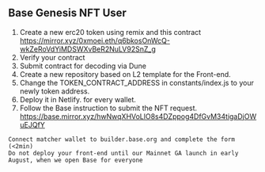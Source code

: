 ## Base Genesis NFT User
1. Create a new erc20 token using remix and this contract
https://mirror.xyz/0xmoei.eth/q6bkosOnWcQ-wkZeRoVdYiMDSWXvBeR2NuLV92SnZ_g
2. Verify your contract
3. Submit contract for decoding via Dune
4. Create a new repository based on L2 template for the Front-end.
5. Change the TOKEN_CONTRACT_ADDRESS in constants/index.js to your newly token address.
6. Deploy it in Netlify. for every wallet.
7. Follow the Base instruction to submit the NFT request.
https://base.mirror.xyz/hwNwqXHVoLlO8s4DZppog4DfGvM34tigaDjOWuEJQfY
```
Connect matcher wallet to builder.base.org and complete the form (<2min)
Do not deploy your front-end until our Mainnet GA launch in early August, when we open Base for everyone
```
